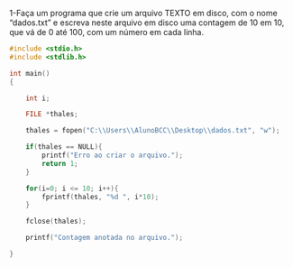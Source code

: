 1-Faça um programa que crie um arquivo TEXTO em disco, com o nome “dados.txt” e escreva neste
arquivo em disco uma contagem de 10 em 10, que vá de 0 até 100, com um número em cada linha.
```C
#include <stdio.h>
#include <stdlib.h>

int main()
{

    int i;

    FILE *thales;

    thales = fopen("C:\\Users\\AlunoBCC\\Desktop\\dados.txt", "w");

    if(thales == NULL){
        printf("Erro ao criar o arquivo.");
        return 1;
    }

    for(i=0; i <= 10; i++){
        fprintf(thales, "%d ", i*10);
    }

    fclose(thales);

    printf("Contagem anotada no arquivo.");

}

```
